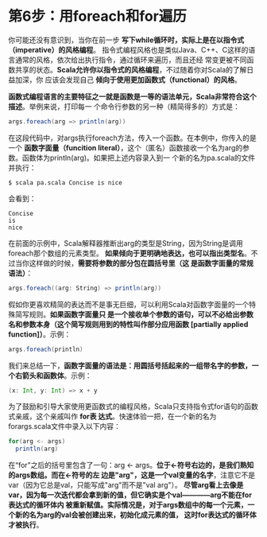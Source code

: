 第6步：用foreach和for遍历
================================================================================
你可能还没有意识到，当你在前一步 **写下while循环时，实际上是在以指令式（imperative）的风格编程**。
指令式编程风格也是类似Java、C++、C这样的语言通常的风格，依次给出执行指令，通过循环来遍历，而且还经
常变更被不同函数共享的状态。**Scala允许你以指令式的风格编程**，不过随着你对Scala的了解日益加深，你
应该会发现自己 **倾向于使用更加函数式（functional）的风格**。

**函数式编程语言的主要特征之一就是函数是一等的语法单元，Scala非常符合这个描述**。举例来说，打印每一
个命令行参数的另一种（精简得多的）方式是：
```scala
args.foreach(arg => println(arg))
```
在这段代码中，对args执行foreach方法，传入一个函数。在本例中，你传入的是一个 **函数字面量（funcition
literal）**，这个（匿名）函数接收一个名为arg的参数。函数体为println(arg)。如果把上述内容录入到一
个新的名为pa.scala的文件并执行：
```shell
$ scala pa.scala Concise is nice
```
会看到：
```
Concise
is
nice
```
在前面的示例中，Scala解释器推断出arg的类型是String，因为String是调用foreach那个数组的元素类型。
**如果倾向于更明确地表达，也可以指出类型名**。不过当你这样做的时候，**需要将参数的部分包在圆括号里（这
是函数字面量的常规语法）**：
```scala
args.foreach((arg: String) => println(arg))
```
假如你更喜欢精简的表达而不是事无巨细，可以利用Scala对函数字面量的一个特殊简写规则。**如果函数字面量只
是一个接收单个参数的语句，可以不必给出参数名和参数本身（这个简写规则用到的特性叫作部分应用函数
[partially applied function]）**。示例：
```scala
args.foreach(println)
```
我们来总结一下，**函数字面量的语法是：用圆括号括起来的一组带名字的参数，一个右箭头和函数体**。示例：
```scala
(x: Int, y: Int) => x + y
```

为了鼓励和引导大家使用更函数式的编程风格，Scala只支持指令式for语句的函数式亲戚，这个亲戚叫作 **for表
达式**。快速体验一把，在一个新的名为forargs.scala文件中录入以下内容：
```scala
for(arg <- args)
  println(arg)
```
在“for”之后的括号里包含了一句：arg <- args。**位于<-符号右边的，是我们熟知的args数组。而在<-符号的左
边是"arg"，这是一个val变量的名字**，注意它不是var（因为它总是val，只能写成"arg"而不是"val arg"）。
**尽管arg看上去像是var，因为每一次迭代都会拿到新的值，但它确实是个val————arg不能在for表达式的循环体内
被重新赋值。实际情况是，对于args数组中的每一个元素，一个新的名为arg的val会被创建出来，初始化成元素的值，
这时for表达式的循环体才被执行**。
